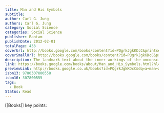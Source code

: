 ```yaml
---
title: Man and His Symbols
subtitle: 
author: Carl G. Jung
authors: Carl G. Jung
category: Social Science
categories: Social Science
publisher: Bantam
publishDate: 2012-02-01
totalPage: 433
coverUrl: http://books.google.com/books/content?id=PQgrkJgkKDcC&printsec=frontcover&img=1&zoom=1&source=gbs_api
coverSmallUrl: http://books.google.com/books/content?id=PQgrkJgkKDcC&printsec=frontcover&img=1&zoom=5&source=gbs_api
description: The landmark text about the inner workings of the unconscious mind—from the symbolism that unlocks the meaning of our dreams to their effect on our waking lives and artistic impulses—featuring more than a hundred updated images that break down Carl G. Jung’s revolutionary ideas “What emerges with great clarity from the book is that Jung has done immense service both to psychology as a science and to our general understanding of man in society.”—The Guardian “Our psyche is part of nature, and its enigma is limitless.” Since our inception, humanity has looked to dreams for guidance. But what are they? How can we understand them? And how can we use them to shape our lives? There is perhaps no one more equipped to answer these questions than the legendary psychologist Carl G. Jung. It is in his life’s work that the unconscious mind comes to be understood as an expansive, rich world just as vital and true a part of the mind as the conscious, and it is in our dreams—those personal, integral expressions of our deepest selves—that it communicates itself to us. A seminal text written explicitly for the general reader, Man and His Symbols is a guide to understanding our dreams and interrogating the many facets of identity—our egos and our shadows, “the dark side of our natures.” Full of fascinating case studies and examples pulled from philosophy, history, myth, fairy tales, and more, this groundbreaking work—profusely illustrated with hundreds of visual examples—offers invaluable insight into the symbols we dream that demand understanding, why we seek meaning at all, and how these very symbols affect our lives. Armed with the knowledge of the self and our shadow, we may build fuller, more receptive lives. By illuminating the means to examine our prejudices, interpret psychological meanings, break free of our influences, and recenter our individuality, Man and His Symbols proves to be—decades after its conception—a revelatory, absorbing, and relevant experience.
link: https://books.google.com/books/about/Man_and_His_Symbols.html?hl=&id=PQgrkJgkKDcC
previewLink: http://books.google.co.uk/books?id=PQgrkJgkKDcC&dq=a+man+and+his+symbols&hl=&as_pt=BOOKS&cd=1&source=gbs_api
isbn13: 9780307800558
isbn10: 307800555
tags:
  - Book
Status: Read
---
```

[[Books]]
key points: